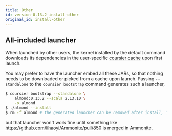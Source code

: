 ```yaml
---
title: Other
id: version-0.13.2-install-other
original_id: install-other
---
```


## All-included launcher

When launched by other users, the kernel installed by the default command
downloads its dependencies in the user-specific [coursier cache](https://get-coursier.io/docs/cache.html#location)
upon first launch.

You may prefer to have the launcher embed all these JARs,
so that nothing needs to be downloaded or picked from a cache upon launch. Passing
`--standalone` to the `coursier bootstrap` command generates such a launcher,
```bash
$ coursier bootstrap --standalone \
    almond:0.13.2 --scala 2.13.10 \
    -o almond
$ ./almond --install
$ rm -f almond # the generated launcher can be removed after install, it copied itself in the kernel installation directory
```
but that launcher won't work fine until something like https://github.com/lihaoyi/Ammonite/pull/850
is merged in Ammonite.

